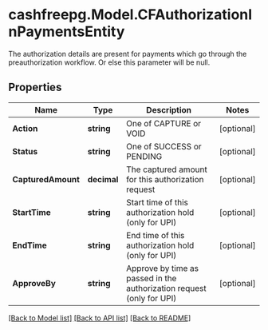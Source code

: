 # cashfreepg.Model.CFAuthorizationInPaymentsEntity
The authorization details are present for payments which go through the preauthorization workflow. Or else this parameter will be null.

## Properties

Name | Type | Description | Notes
------------ | ------------- | ------------- | -------------
**Action** | **string** | One of CAPTURE or VOID | [optional] 
**Status** | **string** | One of SUCCESS or PENDING | [optional] 
**CapturedAmount** | **decimal** | The captured amount for this authorization request | [optional] 
**StartTime** | **string** | Start time of this authorization hold (only for UPI) | [optional] 
**EndTime** | **string** | End time of this authorization hold (only for UPI) | [optional] 
**ApproveBy** | **string** | Approve by time as passed in the authorization request (only for UPI) | [optional] 

[[Back to Model list]](../README.md#documentation-for-models) [[Back to API list]](../README.md#documentation-for-api-endpoints) [[Back to README]](../README.md)

